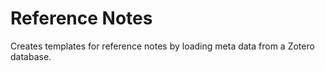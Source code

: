 # Reference Notes
Creates templates for reference notes by loading meta data from a Zotero
database.
